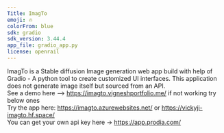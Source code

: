 ```yaml
---
Title: ImagTo
emoji: 🔥
colorFrom: blue
sdk: gradio
sdk_version: 3.44.4
app_file: gradio_app.py
license: openrail
---
```

ImagTo is a Stable diffusion Image generation web app build with help of Gradio - A python tool to create customized UI interfaces. This application does not generate image itself but sourced from an API. <br />
See a demo here --> https://imagto.vigneshportfolio.me/ if not working try below ones<br />
Try the app here: https://imagto.azurewebsites.net/   or   https://vickyji-imagto.hf.space/<br />
You can get your own api key here -> https://app.prodia.com/

